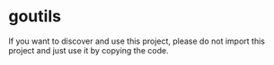 # goutils

If you want to discover and use this project, 
please do not import this project and just use it by copying the code.
